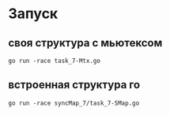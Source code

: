 # Запуск
## своя структура с мьютексом
```
go run -race task_7-Mtx.go
```
## встроенная структура го
```
go run -race syncMap_7/task_7-SMap.go
```